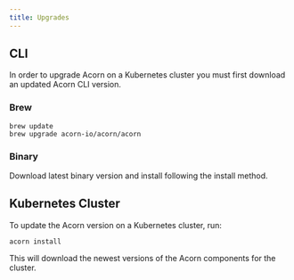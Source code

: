 ```yaml
---
title: Upgrades
---
```


## CLI

In order to upgrade Acorn on a Kubernetes cluster you must first download an updated Acorn CLI version.

### Brew

```shell
brew update
brew upgrade acorn-io/acorn/acorn
```

### Binary

Download latest binary version and install following the install method.

## Kubernetes Cluster

To update the Acorn version on a Kubernetes cluster, run:

```shell
acorn install
```

This will download the newest versions of the Acorn components for the cluster.
